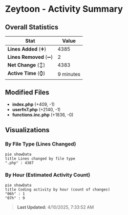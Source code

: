 # Zeytoon - Activity Summary 

## Overall Statistics

| Stat                   | Value                                                             |
| ---------------------- | ----------------------------------------------------------------- |
| **Lines Added** (➕)   | 4385                                          |
| **Lines Removed** (➖) | 2                                        |
| **Net Change** (↕)    | 4383                |
| **Active Time** (⌚)   | 9 minutes |


## Modified Files
- **index.php** (+409, -1)
- **userfn7.php** (+2140, -1)
- **functions.inc.php** (+1836, -0)

## Visualizations

### By File Type (Lines Changed)

```mermaid
pie showData
title Lines changed by file type
".php" : 4387
```

### By Hour (Estimated Activity Count)

```mermaid
pie showData
title Coding activity by hour (count of changes)
"06h" : 1
"07h" : 9
```


> **Last Updated:** 4/10/2025, 7:33:52 AM